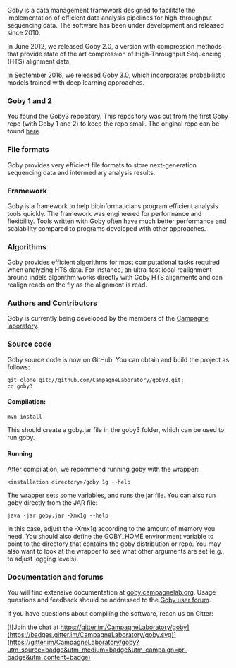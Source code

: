 Goby is a data management framework designed to facilitate the implementation of efficient data analysis pipelines for high-throughput sequencing data.
The software has been under development and released since 2010.

In June 2012, we released Goby 2.0, a version with compression methods that provide state of the art compression of High-Throughput Sequencing (HTS) alignment data.

In September 2016, we released Goby 3.0, which incorporates probabilistic models trained with deep learning approaches.

### Goby 1 and 2
You found the Goby3 repository. This repository was cut from the first
Goby repo (with Goby 1 and 2) to keep the repo small.
The original repo can be found [here](github.com/CampagneLaboratory/goby).

### File formats
Goby provides very efficient file formats to store next-generation sequencing data and intermediary analysis results.
### Framework
Goby is a framework to help bioinformaticians program efficient analysis tools quickly. The framework was engineered for performance and flexibility. Tools written with Goby often have much better performance and scalability compared to programs developed with other approaches.
### Algorithms
Goby provides efficient algorithms for most computational tasks required when analyzing HTS data. For instance, an ultra-fast local realignment around indels algorithm works directly with Goby HTS alignments and can realign reads on the fly as the alignment is read.
### Authors and Contributors
Goby is currently being developed by the members of the [Campagne laboratory](http://campagnelab.org).
### Source code
Goby source code is now on GitHub.  You can obtain and build the project as follows:
   ```
   git clone git://github.com/CampagneLaboratory/goby3.git;
   cd goby3
   ```
#### Compilation:
   ```
   mvn install
   ```
   This should create a goby.jar file in the goby3 folder, which can be used to run goby.
#### Running
   After compilation, we recommend running goby with the wrapper:
   ```
   <installation directory>/goby 1g --help
   ```
The wrapper sets some variables, and runs the jar file. You can also run goby directly from the JAR file:
   ```
   java -jar goby.jar -Xmx1g --help
   ```
In this case, adjust the -Xmx1g according to the amount of memory you need. You should also define the GOBY_HOME environment variable to point to the directory that contains the goby distribution or repo. You may also want to look at the wrapper to see what other arguments are set (e.g., to adjust logging levels).
### Documentation and forums
You will find extensive documentation at [goby.campagnelab.org](http://goby.campagnelab.org).
Usage questions and feedback should be addressed to the [Goby user forum](https://groups.google.com/forum/?fromgroups#!forum/goby-framework).

If you have questions about compiling the software, reach us on Gitter:

[![Join the chat at https://gitter.im/CampagneLaboratory/goby](https://badges.gitter.im/CampagneLaboratory/goby.svg)](https://gitter.im/CampagneLaboratory/goby?utm_source=badge&utm_medium=badge&utm_campaign=pr-badge&utm_content=badge)
